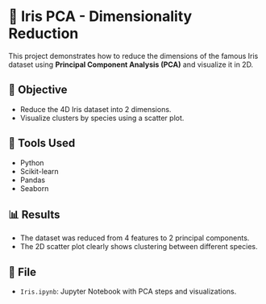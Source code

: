 # 🌸 Iris PCA - Dimensionality Reduction

This project demonstrates how to reduce the dimensions of the famous Iris dataset using **Principal Component Analysis (PCA)** and visualize it in 2D.

## 📌 Objective
- Reduce the 4D Iris dataset into 2 dimensions.
- Visualize clusters by species using a scatter plot.

## 🧪 Tools Used
- Python
- Scikit-learn
- Pandas
- Seaborn


## 📊 Results
- The dataset was reduced from 4 features to 2 principal components.
- The 2D scatter plot clearly shows clustering between different species.

## 📁 File
- `Iris.ipynb`: Jupyter Notebook with PCA steps and visualizations.

